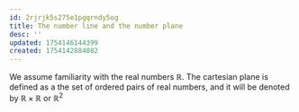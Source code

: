 ```yaml
---
id: 2rjrjk5s275e1pgqrndy5og
title: The number line and the number plane
desc: ''
updated: 1754146144399
created: 1754142884082
---
```


We assume familiarity with the real numbers $\mathbb{R}$. The cartesian plane is defined as a the set of ordered pairs of real numbers, and it will be denoted by $\mathbb{R} \times \mathbb{R}$ or $\mathbb{R}^2$
